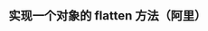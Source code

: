 <!--
 * @Descripttion: 
 * @version: 
 * @Author: shenjia
 * @Date: 2021-10-08 20:33:04
 * @LastEditors: shenjia
 * @LastEditTime: 2021-10-08 20:33:05
-->
## 实现一个对象的 flatten 方法（阿里）